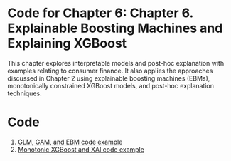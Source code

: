 
# Code for Chapter 6: Chapter 6. Explainable Boosting Machines and Explaining XGBoost

This chapter explores interpretable models and post-hoc explanation with examples relating to consumer finance. It also applies the approaches discussed in Chapter 2 using explainable boosting machines (EBMs), monotonically constrained XGBoost models, and post-hoc explanation techniques.

# Code
1. [GLM, GAM, and EBM code example](https://github.com/ml-for-high-risk-apps-book/Machine-Learning-for-High-Risk-Applications-Book/blob/main/code/Chapter-6/GLM%2CGAM%20and%20EBM_code_example.ipynb)
2. [Monotonic XGBoost and XAI code example](https://github.com/ml-for-high-risk-apps-book/Machine-Learning-for-High-Risk-Applications-Book/blob/main/code/Chapter-6-EBM-XGBoost-XAI/Chapter-6_Constrained_XGB_and_Post_Hoc_Explanations.ipynb)
